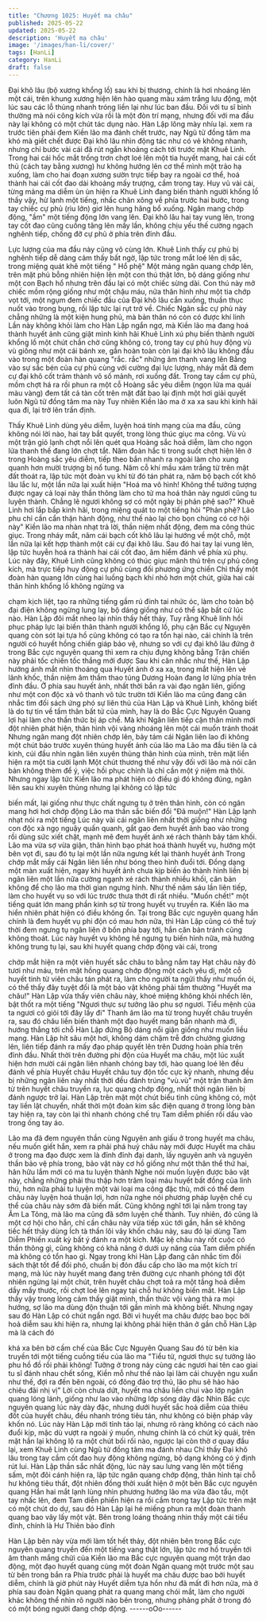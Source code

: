 ```yaml
---
title: "Chương 1025: Huyết ma châu"
published: 2025-05-22
updated: 2025-05-22
description: 'Huyết ma châu'
image: '/images/han-li/cover/'
tags: [HanLi]
category: HanLi
draft: false
---
```


Đại khô lâu (bộ xương khổng lồ) sau khi bị thương, chính là hơi
nhoáng lên một cái, trên khung xương hiện lên hào quang màu
xám trắng lưu động, một lúc sau các lỗ thủng nhanh tróng liền lại
như lúc ban đầu.
Đối với tu sĩ bình thường mà nói công kích vừa rồi là một đòn trí
mạng, nhưng đối với ma đầu này lại không có một chút tác dụng
nào.
Hàn Lập lông mày nhíu lại. xem ra trước tiên phải đem Kiền lão
ma đánh chết trước, nay Ngũ tử đồng tâm ma khó mà giết chết
được
Đại khô lâu nhìn động tác như có vẻ không nhanh, nhưng chỉ
bước vài cái đã rút ngắn khoảng cách tới trước mặt Khuê Linh.
Trong hai cái hốc mắt trống trơn chợt loé lên một tia huyết mang,
hai cái cốt thủ (cách tay bằng xương) hư không hướng lên cơ thể
mình một trảo hạ xuống, làm cho hai đoạn xương sườn trực tiếp
bay ra ngoài cơ thể, hoá thành hai cái cốt đao dài khoảng mấy
trượng, cầm trong tay.
Huy vũ vài cái, từng mảng ma diễm ùn ùn hiện ra
Khuê Linh đang biến thành người khổng lồ thấy vậy, hừ lạnh một
tiếng, nhấc chân xông về phía trước hai bước, trong tay chiếc cự
phủ (rìu lớn) giơ lên hung hăng bổ xuống.
Ngân mang chớp động, "ầm" một tiếng động lớn vang lên.
Đại khô lâu hai tay vung lên, trong tay cốt đao cũng cuồng tăng
lên mấy lần, không chịu yếu thế cường ngạch nghênh tiếp, chống
đỡ cự phủ ở phía trên đỉnh đầu.

Lực lượng của ma đầu này cũng vô cùng lớn.
Khuê Linh thấy cự phủ bị nghênh tiếp dễ dàng cảm thấy bất ngờ,
lập tức trong mắt loé lên dị sắc, trong miệng quát khẽ một tiếng "
Hổ phệ"
Một mảng ngân quang chớp lên, trên mặt phủ bỗng nhiên hiện lên
một con thú thật lớn, bộ dáng giống như một con Bạch hổ nhưng
trên đầu lại có một chiếc sừng dài.
Con thú này mở chiếc mồm rộng giống như một chậu máu, nửa
thân hình như một tia chớp vọt tới, một ngụm đem chiếc đầu của
Đại khô lâu cắn xuống, thuần thục nuốt vào trong bụng, rồi lập tức
lại rụt trở về.
Chiếc Ngân sắc cự phủ này chẳng những là một kiện hung phủ,
mà bản thân nó còn có được khí linh
Lần này không khỏi làm cho Hàn Lập ngẩn ngơ, mà Kiền lão ma
đang hoá thành huyết ảnh cũng giật mình kinh hãi
Khuê Linh xú phụ biến thành người khổng lồ một chút chần chờ
cũng không có, trong tay cự phủ huy động vù vù giống như một
cái bánh xe, gắn hoàn toàn còn lại đại khô lâu không đầu vào
trong một đoàn hàn quang
"rắc. rắc" những âm thanh vang lên
Bằng vào sự sắc bén của cự phủ cùng với cường đại lực lượng,
nháy mắt đã đem cự đại khô cốt trảm thành vô số mảnh, rơi
xuống đất.
Trong tay cầm cự phủ, mồm chợt há ra rồi phun ra một cỗ Hoàng
sắc yêu diễm (ngọn lửa ma quái màu vàng) đem tất cả tàn cốt
trên mặt đất bao lại định một hơi giải quyết luôn Ngũ tử đồng tâm
ma này
Tuy nhiên Kiền lão ma ở xa xa sau khi kinh hãi qua đi, lại trở lên
trấn định.

Thấy Khuê Linh dùng yêu diễm, luyện hoá tính mạng của ma đầu,
cũng không nói lời nào, hai tay bắt quyết, trong lòng thúc giục ma
công.
Vù vù một trận gió lạnh chợt nổi lên quét qua Hoàng sắc hoả
diễm, làm cho ngọn lửa thanh thế đang lớn chợt tắt.
Năm đoàn hắc ti trong suốt chợt hiện lên ở trong Hoàng sắc yêu
diễm, tiếp theo bắn nhanh ra ngoài
làm cho xung quanh hơn mười trượng bị nổ tung.
Năm cỗ khí mầu xám trắng từ trên mặt đất thoát ra, lập tức một
đoàn vụ khí từ đó tán phát ra, năm bộ bạch cốt khô lâu lắc lư, một
lần nữa lại xuất hiện
"Hoá ma vô hình! Không thể tưởng tượng được ngay cả loại này
thần thông làm cho tử ma hoá thân này ngươi cũng tu luyện
thành. Chẳng lẽ ngươi không sợ có một ngày bị phản phệ sao?"
Khuê Linh hơi lắp bắp kinh hãi, trong miệng quát to một tiếng hỏi
"Phản phệ? Lão phu chỉ cần cẩn thận hành động, như thế nào lại
cho bọn chúng có cơ hội này"
Kiền lão ma nhàn nhạt trả lời, thần niệm nhất động, đem ma công
thúc giục.
Trong nháy mắt, năm cái bạch cốt khô lâu lại hướng về một chỗ,
một lần nữa lại kết hợp thành một cái cự đại khô lâu. Sau đó hai
tay lại vung lên, lập tức huyễn hoá ra thành hai cái cốt đao, âm
hiểm đánh về phía xú phụ.
Lúc này đây, Khuê Linh cũng không có thúc giục mãnh thú trên cự
phủ công kích, mà trực tiếp huy động cự phủ cùng đối phương
ứng chiến
Chỉ thấy một đoàn hàn quang lớn cùng hai luồng bạch khí nhỏ
hơn một chút, giữa hai cái thân hình khổng lồ không ngừng va

chạm kịch liệt, tạo ra những tiếng gầm rú đinh tai nhức óc, làm
cho toàn bộ đại điện không ngừng lung lay, bộ dáng giống như có
thể sập bất cứ lúc nào.
Hàn Lập đôi mắt nheo lại nhìn thấy hết thảy. Tuy rằng Khuê linh
hồi phục pháp lực lại biến thân thành người khổng lồ, phụ cận
Bắc cự Nguyên quang còn sót lại tựa hồ cũng không có tạo ra tổn
hại nào, cái chính là trên người có huyết hồng chiến giáp bảo vệ,
nhưng so với cự đại khô lâu đứng ở trong Bắc cực nguyên quang
thì xem ra chịu đựng không bằng
Trận chiến này phải tốc chiến tốc thắng mới được
Sau khi cân nhắc như thế, Hàn Lập hướng ánh mắt nhìn thoáng
qua Huyết ảnh ở xa xa, trong mắt hiện lên vẻ lãnh khốc, thần
niệm âm thầm thao túng Dương Hoàn đang lơ lửng phía trên đỉnh
đầu.
Ở phía sau huyết ảnh, nhất thời bắn ra vài đạo ngân liên, giống
như một con độc xà vô thanh vô tức trườn tới
Kiền lão ma cũng đang cân nhắc tìm đối sách ứng phó sự liên thủ
của Hàn Lập và Khuê Linh, không biết là do tự tin về tấm thân bất
tử của mình, hay là do Bắc Cực Nguyên Quang lợi hại làm cho
thần thức bị áp chế.
Mà khi Ngân liên tiếp cận thân mình mới đột nhiên phát hiện, thân
hình vội vàng nhoáng lên một cái muốn tránh thoát
Nhưng ngân mang đột nhiên chớp lên, bảy tám cái Ngân liên lao
đi không một chút báo trước xuyên thủng huyết ảnh của lão ma
Lão ma đầu tiên là cả kinh, cúi đầu nhìn ngân liên xuyên thủng
thân hình của mình, trên mặt liền hiện ra một tia cười lạnh
Một chút thương thế như vậy đối với lão mà nói căn bản không
thèm để ý, việc hồi phục chính là chỉ cần một ý niệm mà thôi.
Nhưng ngay lập tức Kiền lão ma phát hiện có điều gì đó không
đúng, ngân liên sau khi xuyên thủng nhưng lại không có lập tức

biến mất, lại giống như thực chất ngưng tụ ở trên thân hình, còn
có ngân mang hơi hơi chớp động
Lão ma thần sắc biến đổi
"Đã muộn!"
Hàn Lập lạnh nhạt nói ra một tiếng
Lúc này vài cái ngân liên nhất thời giống như những con độc xà
ngọ nguậy quấn quanh, gắt gao đem huyết ảnh bao vào trong rồi
dùng sức xiết chặt, mạnh mẽ đem huyết ảnh xé rách thành bảy
tám khối.
Lão ma vừa sợ vừa giận, thân hình bạo phát hoá thành huyết vụ,
hướng một bên vọt đi, sau đó tụ lại một lần nữa ngưng kết lại
thành huyết ảnh
Trong chớp mắt mấy cái Ngân liên liền như bóng theo hình đuổi
tới. Đồng dạng một màn xuất hiện, ngay khi huyết ảnh chưa kịp
biến ảo thành hình liền bị ngân liên một lần nữa cường ngạnh xé
rách thành nhiều khối, căn bản không để cho lão ma thời gian
ngưng hình.
Như thế năm sáu lần liên tiếp, làm cho huyết vụ so với lúc trước
thưa thớt đi rất nhiều.
"Muốn chết!"
một tiếng quát lớn mang phần kinh sợ từ trong huyết vụ truyền ra.
Kiền lão ma hiển nhiên phát hiện có điều không ổn.
Tại trong Bắc cực nguyên quang hắn chính là đem huyết vụ phi
độn có mau hơn nữa, thì Hàn Lập cũng có thể tuỳ thời đem
ngưng tụ ngân liên ở bốn phía bay tới, hắn căn bản tránh cũng
không thoát.
Lúc này huyết vụ không hề ngưng tụ biến hình nữa, mà hướng
không trung tụ lại, sau khi huyết quang chớp động vài cái, trong

chớp mắt hiện ra một viên huyết sắc châu to bằng nắm tay
Hạt châu này đỏ tươi như máu, trên mặt hồng quang chớp động
một cách yêu dị, một cỗ huyết tinh từ viên châu tán phát ra, làm
cho người ta ngửi thấy như muốn ói, có thể thấy đây tuyệt đối là
một bảo vật không phải tầm thường
"Huyết ma châu!"
Hàn Lập vừa thấy viên châu này, khoé miệng không khỏi nhếch
lên, bật thốt ra một tiếng
"Ngươi thực sự tưởng lão phu sợ ngươi. Tiểu mệnh của ta ngươi
có giỏi tới đây lấy đi"
Thanh âm lão ma từ trong huyết châu truyền ra, sau đó châu liền
biến thành một đạo huyết mang bắn nhanh mà đi, hướng thẳng
tới chỗ Hàn Lập đứng
Bộ dáng nổi giận giống như muốn liều mạng.
Hàn Lập hít sâu một hơi, không dám chậm trễ đơn chưởng
giương lên, liên tiếp đánh ra mấy đạo pháp quyết lên trên Dương
hoàn phía trên đỉnh đầu.
Nhất thời trên đường phi độn của Huyết ma châu, một lúc xuất
hiện hơn mười cái ngân liên nhanh chóng bay tới, hào quang loé
lên đều đánh về phía Huyết châu
Huyết châu tuy độn tốc cực kỳ nhanh, nhưng đều bị những ngân
liên này nhất thời đều đánh trúng
"vù.vù" một trận thanh âm từ trên huyết châu truyền ra, lục quang
chớp động, nhất thời ngân liên bị đánh ngược trở lại.
Hàn Lập trên mặt một chút biểu tình cũng không có, một tay liền
lật chuyển, nhất thời một đoàn kim sắc điện quang ở trong lòng
bàn tay hiện ra, tay còn lại thì nhanh chóng chế trụ Tam diễm
phiến rồi dấu vào trong ống tay áo.

Lão ma đã đem nguyên thần cùng Nguyên anh giấu ở trong huyết
ma châu, nếu muốn giết hắn, xem ra phải phá huỷ châu này mới
được
Huyết ma châu ở trong ma đạo được xem là đỉnh đỉnh đại danh,
lấy nguyên anh và nguyên thần bảo vệ phía trong, bảo vật này cơ
hồ giống như một thân thể thứ hai, hãn hữu lắm mới có ma tu
luyện thành
Nghe nói muốn luyện được bảo vật này, chẳng những phải thu
thập hơn trăm loại máu huyết bất đồng của linh thú, hơn nữa phải
tu luyện một vài loại ma công đặc thù, mới có thể đem châu này
luyện hoá thuận lợi, hơn nữa nghe nói phương pháp luyện chế cụ
thể của châu này sớm đã biến mất. Cũng không nghĩ tới lại nằm
trong tay Âm La Tông, mà lão ma cũng đã sớm luyện chế thành.
Tuy nhiên, đó cũng là một cơ hội cho hắn, chỉ cần châu này vừa
tiếp xúc tới gần, hắn sẽ không tiếc hết thảy dùng Ích tà thần lôi
vây khốn châu này, sau đó lại dùng Tam Diễm Phiến xuất kỳ bất ý
đánh ra một kích.
Mặc kệ châu này rốt cuộc có thần thông gì, cũng không có khả
năng ở dưới uy năng của Tam diễm phiến mà không có tổn hao
gì.
Ngay trong khi Hàn Lập đang cân nhắc tìm đối sách thật tốt để đối
phó, chuẩn bị đón đầu cấp cho lão ma một kích trí mạng, mà lúc
này huyết mang đang trên đường cực nhanh phóng tới đột nhiên
ngừng lại một chút, trên huyết châu chợt toả ra một tầng hoả
diễm dầy mấy thước, rồi chợt loé lên ngay tại chỗ hư không biến
mất.
Hàn Lập thấy vậy trong lòng cảm thấy giật mình, thần thức vội
vàng thả ra mọi hướng, sợ lão ma dùng độn thuận tới gần mình
mà không biết.
Nhưng ngay sau đó Hàn Lập có chút ngẩn ngơ.
Bởi vì huyết ma châu được bao bọc bởi hoả diễm sau khi hiện ra,
nhưng lại không phải hiện thân ở gần chỗ Hàn Lập mà là cách đó

khá xa bên bờ cấm chế của Bắc Cực Nguyên Quang
Sau đó từ bên kia truyền tới một tiếng cuồng tiếu của lão ma
"Tiểu tử, ngươi thực sự tưởng lão phu hồ đồ rồi phải không!
Tưởng ở trong này cùng các ngươi hai tên cao giai tu sĩ đánh
nhau chết sống, Kiền mỗ như thế nào lại làm cái chuyện ngu xuẩn
như thế, đợi ra đến bên ngoài, có đông đảo trợ thủ, lão phu sẽ
hảo hảo chiêu đãi nhị vị"
Lời còn chưa dứt, huyết ma châu liền chui vào lớp ngân quang
lóng lánh, giống như lao vào những lớp sóng dày đặc
Nhìn Bắc cực nguyên quang lúc này dày đặc, nhưng dưới huyết
sắc hoả diễm của thiêu đốt của huyết châu, đều nhanh tróng tiêu
tán, như không có biện pháp vây khốn nó.
Lúc này Hàn Lập mới tỉnh táo lại, nhưng rõ ràng không có cách
nào đuổi kịp, mặc dù vượt ra ngoài ý muốn, nhưng chính là có
chút kỳ quái, trên mặt hắn lại không lộ ra một chút bối rối nào,
ngược lại còn thờ ơ quay đầu lại, xem Khuê Linh cùng Ngũ tử
đồng tâm ma đánh nhau
Chỉ thấy Đại khô lâu trong tay cầm cốt đao huy động không
ngừng, bộ dạng không có ý định rút lui.
Hàn Lập thần sắc nhất động, lúc này sau lưng vang lên một tiếng
sấm, một đôi cánh hiện ra, lập tức ngân quang chớp động, thân
hình tại chỗ hư không tiêu thất, đột nhiên đồng thời xuất hiện ở
một bên Bắc cực nguyên quang
Hắn hai mắt lạnh lùng nhìn phương hướng lão ma vừa đào tẩu,
một tay nhấc lên, đem Tam diễn phiến hiện ra rồi cầm trong tay
Lập tức trên mặt có một chút do dự, sau đó Hàn Lập lại hé miếng
phun ra một đoàn thanh quang bao vây lấy một vật.
Bên trong loáng thoáng nhìn thấy một cái tiểu đỉnh, chính là Hư
Thiên bảo đỉnh

Hàn Lập bên này vừa mới làm tốt hết thảy, đột nhiên bên trong
Bắc cực nguyên quang truyền đến một tiếng vang thật lớn, lập
tức mơ hồ truyền tới âm thanh mắng chửi của Kiền lão ma
Bắc cực nguyên quang một trận dao động, một đạo huyết quang
cùng một đoàn Ngân quang một trước một sau từ bên trong bắn
ra
Phía trước phải là huyết ma châu được bao bởi huyết diễm, chính
là giờ phút này Huyết diễm tựa hồn như đã mất đi hơn nửa, mà ở
phía sau đoàn Ngân quang phát ra quang mang chói mắt, làm
cho người khác không thể nhìn rõ người nào bên trong, nhưng
phảng phất ở trong đó có một bóng người đang chớp động.
------oOo------
